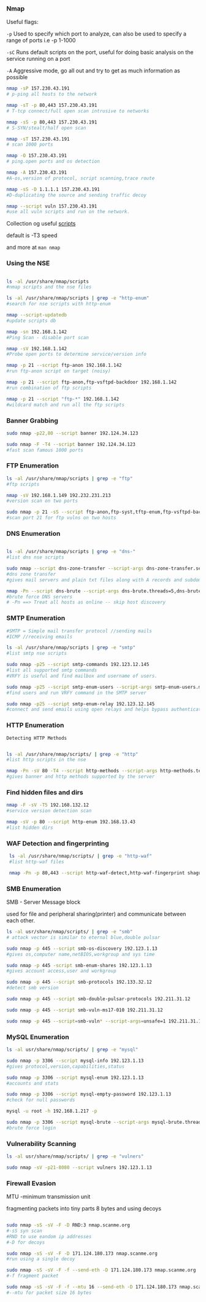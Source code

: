 ### Nmap


Useful flags:

`-p` Used to specify which port to analyze, can also be used to specify a range of ports i.e -p 1-1000

`-sC` Runs default scripts on the port, useful for doing basic analysis on the service running on a port

`-A` Aggressive mode, go all out and try to get as much information as possible
 
 
```bash
nmap -sP 157.230.43.191 
# p-ping all hosts to the network

nmap -sT -p 80,443 157.230.43.191 
# T-tcp connect/full open scan intrusive to networks

nmap -sS -p 80,443 157.230.43.191 
# S-SYN/stealt/half open scan

nmap -sT 157.230.43.191 
# scan 1000 ports

nmap -O 157.230.43.191 
# ping.open ports and os detection

nmap -A 157.230.43.191 
#A-os,version of protocol, script scanning,trace route

nmap -sS -D 1.1.1.1 157.230.43.191 
#D-duplicating the source and sending traffic decoy

nmap --script vuln 157.230.43.191 
#use all vuln scripts and run on the network.
```
Collection og useful [scripts](https://nmap.org/nsedoc/categories/)

default is -T3 speed

and more at `man nmap`

### Using the NSE

```bash

ls -al /usr/share/nmap/scripts 
#nmap scripts and the nse files

ls -al /usr/share/nmap/scripts | grep -e "http-enum" 
#search for nse scripts with http-enum

nmap --script-updatedb  
#update scripts db

nmap -sn 192.168.1.142  
#Ping Scan - disable port scan

nmap -sV 192.168.1.142  
#Probe open ports to determine service/version info

nmap -p 21 --script ftp-anon 192.168.1.142 
#run ftp-anon script on target (noisy)

nmap -p 21 --script ftp-anon,ftp-vsftpd-backdoor 192.168.1.142 
#run combination of ftp scripts

nmap -p 21 --script "ftp-*" 192.168.1.142  
#wildcard match and run all the ftp scripts
```

### Banner Grabbing

```bash
sudo nmap -p22,80 --script banner 192.124.34.123

sudo nmap -F -T4 --script banner 192.124.34.123
#fast scan famous 1000 ports
```

### FTP Enumeration
```bash
ls -al /usr/share/nmap/scripts | grep -e "ftp"
#ftp scripts

nmap -sV 192.168.1.149 192.232.231.213
#version scan on two ports

sudo nmap -p 21 -sS --script ftp-anon,ftp-syst,tftp-enum,ftp-vsftpd-backdoor 192.172.242 192.168.1.32
#scan port 21 for ftp vulns on two hosts
```

### DNS Enumeration

```bash

ls -al /usr/share/nmap/scripts | grep -e "dns-"
#list dns nse scripts

sudo nmap --script dns-zone-transfer --script-args dns-zone-transfer.server=nsztm1.digi.ninja,dns-zone-transfer.port=53,dns-zone-transfer.domain=zonetransfer.me
#dns zone transfer
#gives mail servers and plain txt files along with A records and subdomains.

nmap -Pn --script dns-brute --script-args dns-brute.threads=5,dns-brute.hostlist=/usr/share/wordlists/SecLists/Discovery/DNS/fierce-wordlists.txt zonetransfer.me
#brute force DNS servers
# -Pn ==> Treat all hosts as online -- skip host discovery
```

### SMTP Enumeration

```bash
#SMTP = Simple mail transfer protocol //sending mails
#ICMP //receiving emails

ls -al /usr/share/nmap/scripts | grep -e "smtp" 
#list smtp nse scripts

sudo nmap -p25 --script smtp-commands 192.123.12.145
#list all supported smtp commands
#VRFY is useful and find mailbox and username of users.

sudo nmap -p25 --script smtp-enum-users --script-args smtp-enum-users.methods={VRFY} 192.123.12.145
#find users and run VRFY command in the SMTP server 

sudo nmap -p25 --script smtp-enum-relay 192.123.12.145
#connect and send emails using open relays and helps bypass authentication
```

### HTTP Enumeration

`Detecting HTTP Methods`

```bash

ls -al /usr/share/nmap/scripts/ | grep -e "http"
#list http scripts in the nse

nmap -Pn -sV 80 -T4 --script http-methods --script-args http-methods.test=all nmap.scanme.org
#gives banner and http methods supported by the server
```
### Find hidden files and dirs

```bash
nmap -F -sV -T5 192.168.132.12
#service version detection scan

nmap -sV -p 80 --script http-enum 192.168.13.43
#list hidden dirs
```

### WAF Detection and fingerprinting

```bash
 ls -al /usr/share/nmap/scripts/ | grep -e "http-waf"
 #list http-waf files

 nmap -Pn -p 80,443 --script http-waf-detect,http-waf-fingerprint shagun.xyz
```

### SMB Enumeration

SMB - Server Message block

used for file and peripheral sharing(printer) and communicate between each other.

```bash
ls -al usr/share/nmap/scripts/ | grep -e "smb"
# attack vector is similar to eternal blue,double pulsar

sudo nmap -p 445 --script smb-os-discovery 192.123.1.13
#gives os,computer name,netBIOS,workgroup and sys time

sudo nmap -p 445 -script smb-enum-shares 192.123.1.13
#gives account access,user and workgroup

sudo nmap -p 445 --script smb-protocols 192.133.32.12
#detect smb version

sudo nmap -p 445 --script smb-double-pulsar-protocols 192.211.31.12

sudo nmap -p 445 --script smb-vuln-ms17-010 192.211.31.12

sudo nmap -p 445 --script=smb-vuln* --script-args=unsafe=1 192.211.31.12
```

### MySQL Enumeration

```bash
ls -al usr/share/nmap/scripts/ | grep -e "mysql"

sudo nmap -p 3306 --script mysql-info 192.123.1.13
#gives protocol,version,capabilities,status

sudo nmap -p 3306 --script mysql-enum 192.123.1.13
#accounts and stats

sudo nmap -p 3306 --script mysql-empty-password 192.123.1.13
#check for null passwords

mysql -u root -h 192.168.1.217 -p

sudo nmap -p 3306 --script mysql-brute --script-args mysql-brute.threads=100 192.123.1.13
#brute force login
```

### Vulnerability Scanning 

```bash
ls -al usr/share/nmap/scripts/ | grep -e "vulners"

sudo nmap -sV -p21-8080 --script vulners 192.123.1.13
```

### Firewall Evasion

MTU -minimum transmission unit

fragmenting packets into tiny parts 8 bytes and using decoys
```bash

sudo nmap -sS -sV -F -D RND:3 nmap.scanme.org
#-sS syn scan
#RND to use eandom ip addresses
#-D for decoys

sudo nmap -sS -sV -F -D 171.124.180.173 nmap.scanme.org
#run using a single decoy

sudo nmap -sS -sV -F -f --send-eth -D 171.124.180.173 nmap.scanme.org
#-f fragment packet

sudo nmap -sS -sV -F -f --mtu 16 --send-eth -D 171.124.180.173 nmap.scanme.org
#--mtu for packet size 16 bytes
```
